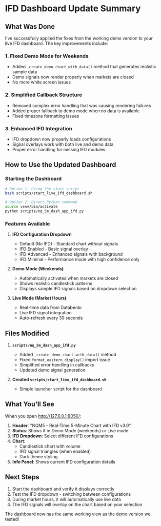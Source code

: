 # IFD Dashboard Update Summary

## What Was Done

I've successfully applied the fixes from the working demo version to your live IFD dashboard. The key improvements include:

### 1. **Fixed Demo Mode for Weekends**
- Added `_create_demo_chart_with_data()` method that generates realistic sample data
- Demo signals now render properly when markets are closed
- No more white screen issues

### 2. **Simplified Callback Structure**
- Removed complex error handling that was causing rendering failures
- Added proper fallback to demo mode when no data is available
- Fixed timezone formatting issues

### 3. **Enhanced IFD Integration**
- IFD dropdown now properly loads configurations
- Signal overlays work with both live and demo data
- Proper error handling for missing IFD modules

## How to Use the Updated Dashboard

### Starting the Dashboard
```bash
# Option 1: Using the start script
bash scripts/start_live_ifd_dashboard.sh

# Option 2: Direct Python command
source venv/bin/activate
python scripts/nq_5m_dash_app_ifd.py
```

### Features Available
1. **IFD Configuration Dropdown**
   - Default (No IFD) - Standard chart without signals
   - IFD Enabled - Basic signal overlay
   - IFD Advanced - Enhanced signals with background
   - IFD Minimal - Performance mode with high confidence only

2. **Demo Mode (Weekends)**
   - Automatically activates when markets are closed
   - Shows realistic candlestick patterns
   - Displays sample IFD signals based on dropdown selection

3. **Live Mode (Market Hours)**
   - Real-time data from Databento
   - Live IFD signal integration
   - Auto-refresh every 30 seconds

## Files Modified

1. **`scripts/nq_5m_dash_app_ifd.py`**
   - Added `_create_demo_chart_with_data()` method
   - Fixed `format_eastern_display()` import issue
   - Simplified error handling in callbacks
   - Updated demo signal generation

2. **Created `scripts/start_live_ifd_dashboard.sh`**
   - Simple launcher script for the dashboard

## What You'll See

When you open http://127.0.0.1:8050/:

1. **Header**: "NQM5 - Real-Time 5-Minute Chart with IFD v3.0"
2. **Status**: Shows if in Demo Mode (weekends) or Live mode
3. **IFD Dropdown**: Select different IFD configurations
4. **Chart**:
   - Candlestick chart with volume
   - IFD signal triangles (when enabled)
   - Dark theme styling
5. **Info Panel**: Shows current IFD configuration details

## Next Steps

1. Start the dashboard and verify it displays correctly
2. Test the IFD dropdown - switching between configurations
3. During market hours, it will automatically use live data
4. The IFD signals will overlay on the chart based on your selection

The dashboard now has the same working view as the demo version we tested!
